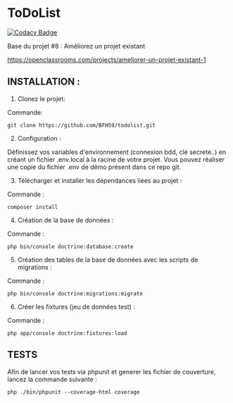 ToDoList
========

[![Codacy Badge](https://api.codacy.com/project/badge/Grade/93a5c5ca469549a0a45b40bcecd172ef)](https://app.codacy.com/gh/BFH59/todolist?utm_source=github.com&utm_medium=referral&utm_content=BFH59/todolist&utm_campaign=Badge_Grade)

Base du projet #8 : Améliorez un projet existant

https://openclassrooms.com/projects/ameliorer-un-projet-existant-1

## INSTALLATION :

1. Clonez le projet:

Commande: 
``` 
git clone https://github.com/BFH59/todolist.git
```

2. Configuration :

Définissez vos variables d'environnement (connexion bdd, clé secrete..) en créant un fichier .env.local à la racine de votre projet. Vous pouvez réaliser une copie du fichier .env de démo présent dans ce repo git.

3. Télécharger et installer les dépendances liées au projet :

Commande : 
``` 
composer install
``` 
4. Création de la base de données :

Commande : 
``` 
php bin/console doctrine:database:create
``` 
5. Création des tables de la base de données avec les scripts de migrations :

Commande : 
``` 
php bin/console doctrine:migrations:migrate
``` 
6. Créer les fixtures (jeu de données test) :

Commande : 
``` 
php app/console doctrine:fixtures:load
``` 

## TESTS
Afin de lancer vos tests via phpunit et generer les fichier de couverture, lancez la commande suivante :
```
php ./bin/phpunit --coverage-html coverage 
```

